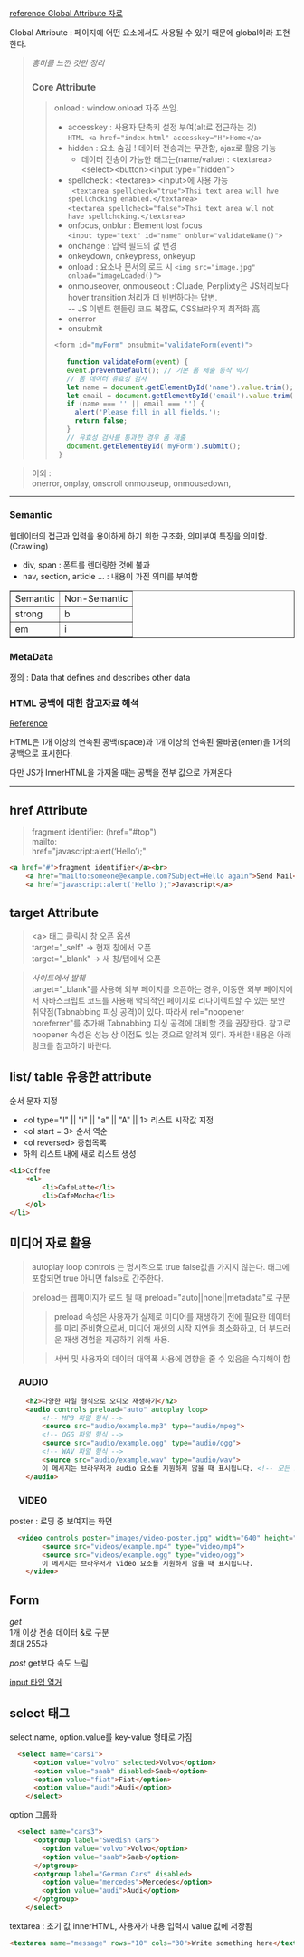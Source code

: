 [reference Global Attribute 자료](https://www.w3.org/TR/2010/WD-html-markup-20101019/global-attributes.html)  

Global Attribute : 페이지에 어떤 요소에서도 사용될 수 있기 때문에 global이라 표현한다.



>*흥미를 느낀 것만 정리*
>### Core Attribute
>> onload : window.onload 자주 쓰임.
>> - accesskey : 사용자 단축키 설정 부여(alt로 접근하는 것)  
```HTML <a href="index.html" accesskey="H">Home</a>```
>>- hidden : 요소 숨김 ! 데이터 전송과는 무관함, ajax로 활용 가능  
>>    - 데이터 전송이 가능한 태그는(name/value) : \<textarea>\<select>\<button>\<input type="hidden">  
>>- spellcheck  : \<textarea> \<input>에 사용 가능  
` <textarea spellcheck="true">Thsi text area will hve spellchcking enabled.</textarea>`   
   `<textarea spellcheck="false">Thsi text area wll not have spellchcking.</textarea>`  
>>- onfocus, onblur : Element lost focus  
>>`<input type="text" id="name" onblur="validateName()">`
>>- onchange : 입력 필드의 값 변경
>>- onkeydown, onkeypress, onkeyup
>>- onload : 요소나 문서의 로드 시
>>`<img src="image.jpg" onload="imageLoaded()">`
>>- onmouseover, onmouseout : Cluade, Perplixty은 JS처리보다 hover transition 처리가 더 빈번하다는 답변.  
>>-- JS 이벤트 핸들링 코드 복잡도, CSS브라우저 최적화 高
>>- onerror
>>- onsubmit
>>```javascript
>> <form id="myForm" onsubmit="validateForm(event)">  
>>  
>>    function validateForm(event) {
>>    event.preventDefault(); // 기본 폼 제출 동작 막기  
>>    // 폼 데이터 유효성 검사
>>    let name = document.getElementById('name').value.trim();
>>    let email = document.getElementById('email').value.trim();
>>    if (name === '' || email === '') {
>>      alert('Please fill in all fields.');
>>      return false;
>>    }
>>    // 유효성 검사를 통과한 경우 폼 제출
>>    document.getElementById('myForm').submit();
>>  }


> 이외 :   
onerror, onplay, onscroll
onmouseup, onmousedown,

<hr>

### Semantic
웹데이터의 접근과 입력을 용이하게 하기 위한 구조화, 의미부여 특징을 의미함.(Crawling)  
+ div, span : 폰트를 렌더링한 것에 불과
+ nav, section, article ... : 내용이 가진 의미를 부여함

<table border = "1">
    <td>Semantic</td>
    <td>Non-Semantic</td>
    </tr>
    <tr><td> strong </td><td> b </td></tr>
    <tr><td>em</td><td>i</td></tr>
</table>


### MetaData
정의 : Data that defines and describes other data

### HTML 공백에 대한 참고자료 해석
[Reference](https://poiemaweb.com/html5-tag-text)  
 <p>HTML은 1개 이상의 연속된 공백(space)과 1개 이상의 연속된 줄바꿈(enter)을 1개의 공백으로 표시한다.</p>

다만 JS가 InnerHTML을 가져올 때는 공백을 전부 값으로 가져온다  

<hr>

## href Attribute

>fragment identifier: (href="#top")  
mailto:  
href="javascript:alert(‘Hello’);"

```html
<a href="#">fragment identifier</a><br>
    <a href="mailto:someone@example.com?Subject=Hello again">Send Mail</a><br>
    <a href="javascript:alert('Hello');">Javascript</a>
```


## target Attribute
>\<a> 태그 클릭시 창 오픈 옵션  
target="_self" -> 현재 창에서 오픈  
target="_blank" -> 새 창/탭에서 오픈

> *사이트에서 발췌*  
target="_blank"를 사용해 외부 페이지를 오픈하는 경우, 이동한 외부 페이지에서 자바스크립트 코드를 사용해 악의적인 페이지로 리다이렉트할 수 있는 보안 취약점(Tabnabbing 피싱 공격)이 있다. 따라서 rel="noopener noreferrer"를 추가해 Tabnabbing 피싱 공격에 대비할 것을 권장한다. 참고로 noopener 속성은 성능 상 이점도 있는 것으로 알려져 있다. 자세한 내용은 아래 링크를 참고하기 바란다.

## list/ table 유용한 attribute
순서 문자 지정
+ \<ol type="I" || "i" || "a" || "A" || 1>
리스트 시작값 지정
+ \<ol start = 3>
순서 역순
+ \<ol reversed>
중첩목록
+ 하위 리스트 내에 새로 리스트 생성
```html
<li>Coffee
    <ol>
        <li>CafeLatte</li>
        <li>CafeMocha</li>
    </ol>
</li>
```
## 미디어 자료 활용

>autoplay loop controls 는 명시적으로 true false값을 가지지 않는다. 
태그에 포함되면 true 아니면 false로 간주한다.

>preload는 웹페이지가 로드 될 때 preload="auto||none||metadata"로 구분   
>>preload 속성은 사용자가 실제로 미디어를 재생하기 전에 필요한 데이터를 미리 준비함으로써, 미디어 재생의 시작 지연을 최소화하고, 더 부드러운 재생 경험을 제공하기 위해 사용.  
 >
 >>서버 및 사용자의 데이터 대역폭 사용에 영향을 줄 수 있음을 숙지해야 함

### &nbsp;&nbsp;&nbsp; AUDIO

```html
    <h2>다양한 파일 형식으로 오디오 재생하기</h2>
    <audio controls preload="auto" autoplay loop>
        <!-- MP3 파일 형식 -->
        <source src="audio/example.mp3" type="audio/mpeg">
        <!-- OGG 파일 형식 -->
        <source src="audio/example.ogg" type="audio/ogg">
        <!-- WAV 파일 형식 -->
        <source src="audio/example.wav" type="audio/wav">
        이 메시지는 브라우저가 audio 요소를 지원하지 않을 때 표시됩니다. <!-- 모든 source를 순회했을 때 실행되는게 없으면 텍스트 출력 -->
    </audio>
```

### &nbsp;&nbsp;&nbsp; VIDEO

poster : 로딩 중 보여지는 화면

```html
  <video controls poster="images/video-poster.jpg" width="640" height="360">
        <source src="videos/example.mp4" type="video/mp4">
        <source src="videos/example.ogg" type="video/ogg">
        이 메시지는 브라우저가 video 요소를 지원하지 않을 때 표시됩니다.
    </video>
```

## Form
*get*   
1개 이상 전송 데이터 &로 구분  
최대 255자 

*post*
get보다 속도 느림

[input 타입 열거](./inputType열거.md) 

## select 태그

select.name, option.value를 key-value 형태로 가짐 

```html
  <select name="cars1">
      <option value="volvo" selected>Volvo</option>
      <option value="saab" disabled>Saab</option>
      <option value="fiat">Fiat</option>
      <option value="audi">Audi</option>
    </select>
```

option 그룹화

```html
  <select name="cars3">
      <optgroup label="Swedish Cars">
        <option value="volvo">Volvo</option>
        <option value="saab">Saab</option>
      </optgroup>
      <optgroup label="German Cars" disabled>
        <option value="mercedes">Mercedes</option>
        <option value="audi">Audi</option>
      </optgroup>
    </select>
```

textarea : 초기 값 innerHTML, 사용자가 내용 입력시 value 값에 저장됨
```html
<textarea name="message" rows="10" cols="30">Write something here</textarea>
```

